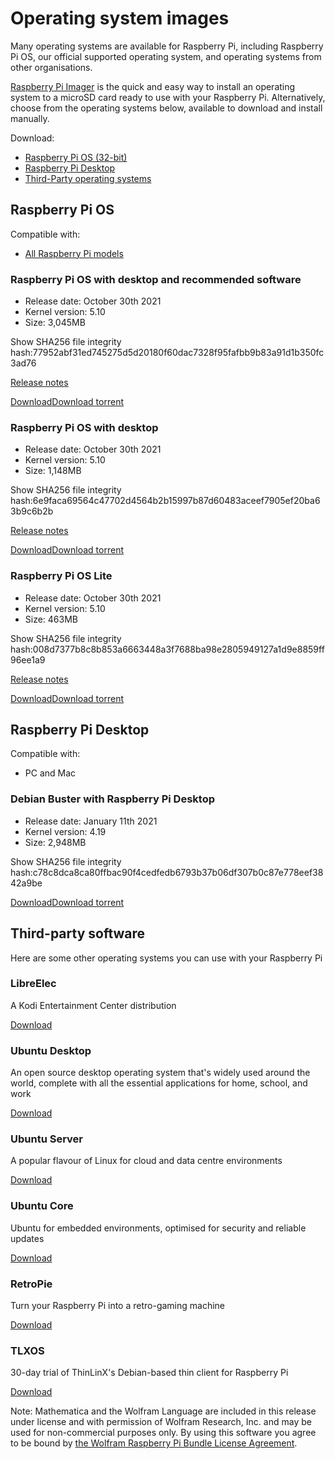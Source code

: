 Operating system images
==========

Many operating systems are available for Raspberry Pi, including Raspberry Pi OS, our official supported operating system, and operating systems from other organisations.

[Raspberry Pi Imager](/software/) is the quick and easy way to install an operating system to a microSD card ready to use with your Raspberry Pi. Alternatively, choose from the operating systems below, available to download and install manually.

Download:

* [Raspberry Pi OS (32-bit)](#raspberry-pi-os-32-bit)
* [Raspberry Pi Desktop](#raspberry-pi-desktop)
* [Third-Party operating systems](#third-party-software)

Raspberry Pi OS
----------

Compatible with:

* [All Raspberry Pi models](/products/)

### Raspberry Pi OS with desktop and recommended software ###

* Release date: October 30th 2021
* Kernel version: 5.10
* Size: 3,045MB

Show SHA256 file integrity hash:77952abf31ed745275d5d20180f60dac7328f95fafbb9b83a91d1b350fc3ad76

[Release notes](https://downloads.raspberrypi.org/raspios_full_armhf/release_notes.txt)

[Download](https://downloads.raspberrypi.org/raspios_full_armhf/images/raspios_full_armhf-2021-11-08/2021-10-30-raspios-bullseye-armhf-full.zip)[Download torrent](https://downloads.raspberrypi.org/raspios_full_armhf/images/raspios_full_armhf-2021-11-08/2021-10-30-raspios-bullseye-armhf-full.zip.torrent)

### Raspberry Pi OS with desktop ###

* Release date: October 30th 2021
* Kernel version: 5.10
* Size: 1,148MB

Show SHA256 file integrity hash:6e9faca69564c47702d4564b2b15997b87d60483aceef7905ef20ba63b9c6b2b

[Release notes](https://downloads.raspberrypi.org/raspios_armhf/release_notes.txt)

[Download](https://downloads.raspberrypi.org/raspios_armhf/images/raspios_armhf-2021-11-08/2021-10-30-raspios-bullseye-armhf.zip)[Download torrent](https://downloads.raspberrypi.org/raspios_armhf/images/raspios_armhf-2021-11-08/2021-10-30-raspios-bullseye-armhf.zip.torrent)

### Raspberry Pi OS Lite ###

* Release date: October 30th 2021
* Kernel version: 5.10
* Size: 463MB

Show SHA256 file integrity hash:008d7377b8c8b853a6663448a3f7688ba98e2805949127a1d9e8859ff96ee1a9

[Release notes](https://downloads.raspberrypi.org/raspios_lite_armhf/release_notes.txt)

[Download](https://downloads.raspberrypi.org/raspios_lite_armhf/images/raspios_lite_armhf-2021-11-08/2021-10-30-raspios-bullseye-armhf-lite.zip)[Download torrent](https://downloads.raspberrypi.org/raspios_lite_armhf/images/raspios_lite_armhf-2021-11-08/2021-10-30-raspios-bullseye-armhf-lite.zip.torrent)

Raspberry Pi Desktop
----------

Compatible with:

* PC and Mac

### Debian Buster with Raspberry Pi Desktop ###

* Release date: January 11th 2021
* Kernel version: 4.19
* Size: 2,948MB

Show SHA256 file integrity hash:c78c8dca8ca80ffbac90f4cedfedb6793b37b06df307b0c87e778eef3842a9be

[Download](https://downloads.raspberrypi.org/rpd_x86/images/rpd_x86-2021-01-12/2021-01-11-raspios-buster-i386.iso)[Download torrent](https://downloads.raspberrypi.org/rpd_x86/images/rpd_x86-2021-01-12/2021-01-11-raspios-buster-i386.iso.torrent)

Third-party software
----------

Here are some other operating systems you can use with your Raspberry Pi

### LibreElec ###

A Kodi Entertainment Center distribution

[Download](https://libreelec.tv/)

### Ubuntu Desktop ###

An open source desktop operating system that's widely used around the world, complete with all the essential applications for home, school, and work

[Download](https://ubuntu.com/download/raspberry-pi)

### Ubuntu Server ###

A popular flavour of Linux for cloud and data centre environments

[Download](https://ubuntu.com/download/raspberry-pi)

### Ubuntu Core ###

Ubuntu for embedded environments, optimised for security and reliable updates

[Download](https://ubuntu.com/download/raspberry-pi-core)

### RetroPie ###

Turn your Raspberry Pi into a retro-gaming machine

[Download](https://retropie.org.uk/)

### TLXOS ###

30-day trial of ThinLinX's Debian-based thin client for Raspberry Pi

[Download](https://thinlinx.com/)

Note: Mathematica and the Wolfram Language are included in this release under license and with permission of Wolfram Research, Inc. and may be used for non-commercial purposes only. By using this software you agree to be bound by [the Wolfram Raspberry Pi Bundle License Agreement](http://www.wolfram.com/legal/agreements/wolfram-mathematica-raspberry-pi.html).

